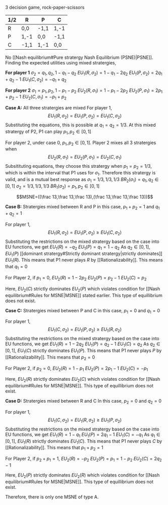 3 decision game, rock-paper-scissors

|1/2|R|P|C|
|---|---|---|---|
|R|0,0|-1,1|1,-1|
|P|1,-1|0,0|-1,1|
|C|-1,1|1,-1|0,0|

No [[Nash equilibrium#Pure stratergy Nash Equilibrium (PSNE)|PSNE]]. Finding the expected utilities using mixed stratergies,

**For player 1**
$\sigma_2=q_1,q_2,1-q_1-q_2$
$EU_1(R,\sigma_2)=1-q_1-2q_2$
$EU_1(P,\sigma_2)=2q_1+q_2-1$
$EU_1(C,\sigma_2)=-q_1+q_2$

**For player 2**
$\sigma_1=p_1,p_2,1-p_1-p_2$
$EU_2(R,\sigma_1)=1-p_1-2p_2$
$EU_2(P,\sigma_1)=2p_1+p_2-1$
$EU_2(C,\sigma_1)=-p_1+p_2$

**Case A:** All three stratergies are mixed
For player 1,
$$EU_1(R,\sigma_2)=EU_1(P,\sigma_2)=EU_1(C,\sigma_2)$$
Substituting the equations, this is possible at $q_1=q_2=1/3$. At this mixed stratergy of P2, P1 can play $p_1,p_2\in[0,1]$

For player 2, under case 0,  $p_1,p_2\in[0,1]$. Player 2 mixes all 3 stratergies when $$EU_2(R,\sigma_1)=EU_2(P,\sigma_1)=EU_2(C,\sigma_1)$$
Subsitituting equations, they choose this stratergy when $p_1=p_2=1/3$, which is within the interval that P1 uses for $\sigma_1$. Therefore this stratergy is valid, and is a mutual best response as 
$\sigma_1=1/3,1/3,1/3$
$BR_2(\sigma_1)=q_1,q_2\in[0,1]$
$\sigma_2=1/3,1/3,1/3$
$BR_1(\sigma_2)=p_1,p_2\in[0,1]$

$$MSNE=((\frac 13,\frac 13,\frac 13),(\frac 13,\frac 13,\frac 13))$$

**Case B:** Stratergies mixed between R and P
in this case, $p_1+p_2=1$ and $q_1+q_2=1$

For player 1,$$EU_1(R,\sigma_2)=EU_1(P,\sigma_2)\ge EU_1(C,\sigma_2)$$
Substituting the restrictions on the mixed stratergy based on the case into EU functions, we get 
$EU_1(R)=-q_2$
$EU_1(P)=q_1=1-q_2$
As $q_2\in[0,1]$, $EU_1(P)$ [[dominant stratergy#Strictly dominant stratergy|strictly dominates]] $EU_1(R)$. This means that P1 never plays $R$ by [[Rationalizability]]. This means that $q_1=0$

For Player 2, if $p_1=0$,
$EU_2(R)=1-2p_2$
$EU_2(P)=p_2-1$
$EU_2(C)=p_2$

Here, $EU_2(C)$ strictly dominates $EU_2(P)$ which violates condition for [[Nash equilibrium#Rules for MSNE|MSNE]] stated earlier. This type of equillibrium does not exist.



**Case C:** Stratergies mixed between P and C
in this case, $p_1=0$ and $q_1=0$

For player 1,$$EU_1(C,\sigma_2)=EU_1(P,\sigma_2)\ge EU_1(R,\sigma_2)$$
Substituting the restrictions on the mixed stratergy based on the case into EU functions, we get 
$EU_1(R)=1-2q_2$
$EU_1(P)=q_2-1$
$EU_1(C)=q_2$
As $q_2\in[0,1]$, $EU_1(C)$ strictly dominates $EU_1(P)$. This means that P1 never plays $P$ by [[Rationalizability]]. This means that $p_2=0$

For Player 2, if $p_2=0$,
$EU_2(R)=1-p_1$
$EU_2(P)=2p_1-1$
$EU_2(C)=-p_1$

Here, $EU_2(R)$ strictly dominates $EU_2(C)$ which violates condition for [[Nash equilibrium#Rules for MSNE|MSNE]]. This type of equillibrium does not exist. 


**Case D:** Stratergies mixed between R and C
In this case, $p_2=0$ and $q_2=0$

For player 1,$$EU_1(C,\sigma_2)=EU_1(R,\sigma_2)\ge EU_1(P,\sigma_2)$$
Substituting the restrictions on the mixed stratergy based on the case into EU functions, we get 
$EU_1(R)=1-q_1$
$EU_1(P)=2q_1-1$
$EU_1(C)=-q_1$
As $q_1\in[0,1]$, $EU_1(R)$ strictly dominates $EU_1(C)$. This means that P1 never plays $C$ by [[Rationalizability]]. This means that $p_1+p_2=1$

For Player 2, if $p_2+p_1=1$,
$EU_2(R)=-p_2$
$EU_2(P)=p_1=1-p_2$
$EU_2(C)=2q_2-1$

Here, $EU_2(P)$ strictly dominates $EU_2(R)$ which violates condition for [[Nash equilibrium#Rules for MSNE|MSNE]]. This type of equillibrium does not exist. 

Therefore, there is only one MSNE of type A.


